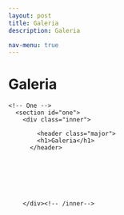 ```yaml
---
layout: post
title: Galeria
description: Galeria

nav-menu: true
---
```

<h1>Galeria</h1>

<!-- Main -->
<div id="main" class="alt">

    <!-- One -->
      <section id="one">
      	<div class="inner">
          
      		<header class="major">
            <h1>Galeria</h1>
          </header>
      
      
      
      
      
      
      
        </div><!-- /inner-->
</section><!-- /section -->
</div><!-- /Main -->
